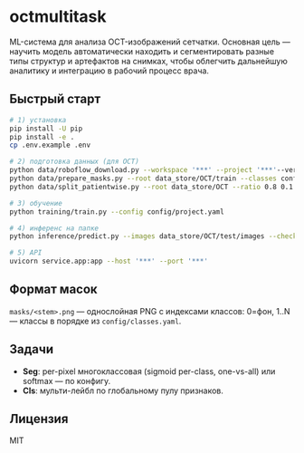 # octmultitask

ML-система для анализа OCT-изображений сетчатки. Основная цель — научить модель автоматически находить и сегментировать разные типы структур и артефактов на снимках, чтобы облегчить дальнейшую аналитику и интеграцию в рабочий процесс врача.

## Быстрый старт
```bash
# 1) установка
pip install -U pip
pip install -e .
cp .env.example .env

# 2) подготовка данных (для OCT)
python data/roboflow_download.py --workspace '***' --project '***'--version 3 --modality OCT
python data/prepare_masks.py --root data_store/OCT/train --classes config/classes.yaml
python data/split_patientwise.py --root data_store/OCT --ratio 0.8 0.1 0.1

# 3) обучение
python training/train.py --config config/project.yaml

# 4) инференс на папке
python inference/predict.py --images data_store/OCT/test/images --checkpoint runs/best.pt --out runs/preds

# 5) API
uvicorn service.app:app --host '***' --port '***'
```

## Формат масок
`masks/<stem>.png` — однослойная PNG с индексами классов: 0=фон, 1..N — классы в порядке из `config/classes.yaml`.

## Задачи
- **Seg**: per-pixel многоклассовая (sigmoid per-class, one-vs-all) или softmax — по конфигу.
- **Cls**: мульти-лейбл по глобальному пулу признаков.

## Лицензия
MIT

